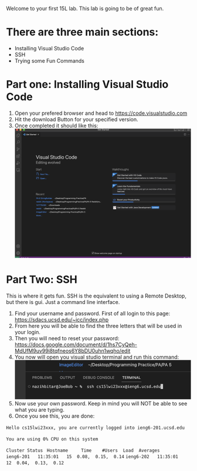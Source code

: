 Welcome to your first 15L lab. This lab is going to be of great fun.

# There are three main sections:
- Installing Visual Studio Code
- SSH
- Trying some Fun Commands

# Part one: Installing Visual Studio Code
 1) Open your prefered browser and head to https://code.visualstudio.com
 2) Hit the download Button for your specified version.
 3) Once completed it should like this:
 ![Image](https://github.com/nedbitar/cse15l-lab-reports/blob/64eb4c8ac300a5cd5ecaad10a0d81e1ed3dd4c73/1photo/Screenshot%202023-01-11%20at%2012.03.51%20PM.png)

# Part Two: SSH
This is where it gets fun. SSH is the equivalent to using a Remote Desktop, but there is gui. Just a command line interface.
1) Find your username and password. First of all login to this page: https://sdacs.ucsd.edu/~icc/index.php
2) From here you will be able to find the three letters that will be used in your login.
3) Then you will need to reset your password: https://docs.google.com/document/d/1hs7CyQeh-MdUfM9uv99i8tqfneos6Y8bDU0uhn1wqho/edit
4) You now will open you visual studio terminal and run this command:
![Image](1photo/termianl.png)
5) Now use your own password. Keep in mind you will NOT be able to see what you are typing.
6) Once you see this, you are done:

`Hello cs15lwi23xxx, you are currently logged into ieng6-201.ucsd.edu`

`You are using 0% CPU on this system`

`Cluster Status `
`Hostname     Time    #Users  Load  Averages`  
`ieng6-201   11:35:01   15  0.08,  0.15,  0.14`
`ieng6-202   11:35:01   12  0.04,  0.13,  0.12`

